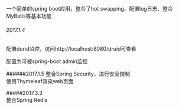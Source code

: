 一个简单的spring boot应用，整合了hot swapping、配置log日志、整合MyBatis等基本功能  


###### 2017.1.4
配置durid监控，访问http://localhost:8080/druid可查看  

配置为可被spring-boot admin监控  



######2017.1.5
整合Spring Security，进行安全控制  
使用Thymeleaf渲染web页面  

#####2017.3.3   
整合Spring Redis